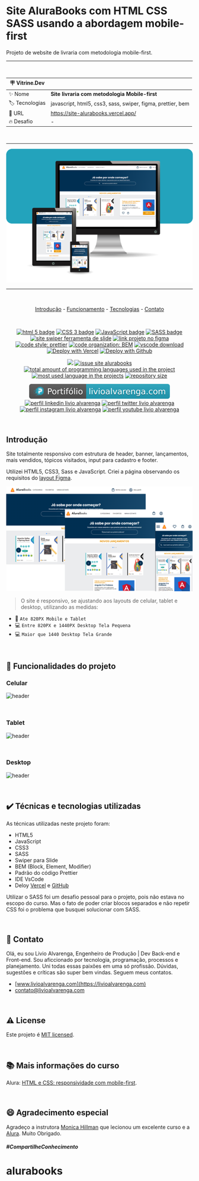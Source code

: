 # Site AluraBooks com HTML CSS SASS usando a abordagem mobile-first

Projeto de website de livraria com metodologia mobile-first.

<hr>

&nbsp;

| :placard: Vitrine.Dev |                             |
| --------------------- | --------------------------- |
| :sparkles: Nome       | **Site livraria com metodologia Mobile-first** |
| :label: Tecnologias   | javascript, html5, css3, sass, swiper, figma, prettier, bem          |
| :rocket: URL          | https://site-alurabooks.vercel.app/                           |
| :fire: Desafio        | -                           |

&nbsp;

<hr>

![](https://github.com/LivioAlvarenga/Site_Alurabooks/blob/main/img/readme_img/Monitor_Tablet_Celular.png?raw=true?raw=true#vitrinedev)

<hr>

&nbsp;

<p align="center">
  <a href="#-introducao">Introdução</a> -
  <a href="#-funcionamento">Funcionamento</a> -
  <a href="#-tecnologias-utilizadas">Tecnologias</a> -
  <a href="#-contato">Contato</a>
</p>

&nbsp;

<p align="center">
  <a href= "https://html5.org/"><img alt="html 5 badge" src="https://img.shields.io/static/v1?logoWidth=15&logoColor=E34F26&logo=HTML5&label=used&message=HTML5&color=E34F26"></a>
  <a href= "https://developer.mozilla.org/pt-BR/docs/Web/CSS"><img alt="CSS 3 badge" src="https://img.shields.io/static/v1?logoWidth=15&logoColor=1572B6&logo=CSS3&label=used&message=CSS3&color=1572B6"></a>
  <a href= "https://www.javascript.com/"><img alt="JavaScript badge" src="https://img.shields.io/static/v1?logoWidth=15&logoColor=F7DF1E&logo=JavaScript&label=used&message=JavaScript&color=F7DF1E"></a>
  <a href= "https://sass-lang.com/"><img alt="SASS badge" src="https://img.shields.io/static/v1?logoWidth=15&logoColor=CC6699&logo=Sass&label=used&message=SASS&color=CC6699"></a>
  <a href= "https://swiperjs.com/"><img alt="site swiper ferramenta de slide" src="https://img.shields.io/static/v1?logoWidth=15&logoColor=6332F6&logo=Sass&label=used&message=Swiper&color=6332F6"></a>
  <a href= "https://www.figma.com/file/pcLDUtKkoDPXUQ2GCEC39t/AluraBooks"><img alt="link projeto no figma" src="https://img.shields.io/static/v1?logoWidth=15&logoColor=F24E1E&logo=Figma&label=used&message=Figma&color=F24E1E"></a>
  <a href= "https://github.com/prettier/prettier"><img alt="code style: prettier" src="https://img.shields.io/static/v1?logoWidth=15&logoColor=F7B93E&logo=Prettier&label=code style&message=Prettier&color=F7B93E"></a>
  <a href= "https://en.bem.info/methodology/quick-start/"><img alt="code organization: BEM" src="https://img.shields.io/static/v1?logoWidth=15&logoColor=000000&logo=BEM&label=code organization&message=BEM (Block, Element, Modifier)&color=000000"></a>
  <a href= "https://code.visualstudio.com/download"><img alt="vscode download" src="https://img.shields.io/static/v1?logoWidth=15&logoColor=007ACC&logo=Visual Studio Code&label=IDE&message=Visual Studio Code&color=007ACC"></a>
  <a href="https://site-alurabooks.vercel.app/"><img src="https://vercel.com/button" alt="Deploy with Vercel"/></a>
  <a href= "https://livioalvarenga.github.io/Site_Alurabooks/"><img alt="Deploy with Github" src="https://img.shields.io/static/v1?logoWidth=15&logoColor=181717&logo=GitHub&label=Deloy&message=Deloy GitHub&color=181717"></a>
<p>
<p align="center">
  <a href="#license"><img src="https://img.shields.io/github/license/LivioAlvarenga/Site_Alurabooks?color=ff0000"></a>
  <a href="https://github.com/LivioAlvarenga/Site_Alurabooks/issues"><img src="https://img.shields.io/github/issues/LivioAlvarenga/Site_Alurabooks" alt="issue site alurabooks" /></a>
  <a href="https://github.com/LivioAlvarenga/Site_Alurabooks"><img src="https://img.shields.io/github/languages/count/LivioAlvarenga/Site_Alurabooks" alt="total amount of programming languages used in the project" /></a>
  <a href="https://github.com/LivioAlvarenga/Site_Alurabooks"><img src="https://img.shields.io/github/languages/top/LivioAlvarenga/Site_Alurabooks" alt="most used language in the projects" /></a>
  <a href="https://github.com/LivioAlvarenga/Site_Alurabooks"><img src="https://img.shields.io/github/repo-size/LivioAlvarenga/Site_Alurabooks" alt="repository size" /></a>
<p>
<p align="center">
  <a href= "https://www.livioalvarenga.com/"><img alt="portifólio livio alvarenga" src="https://raw.githubusercontent.com/LivioAlvarenga/Site_Alurabooks/77ec7beb4086641c8b4836e066be900adcf1c5b7/img/readme_img/badgePortifolioLivio.svg"></a>
  <a href= "https://www.linkedin.com/in/livio-alvarenga-planejamento-mrp-engenheiro-produ%C3%A7%C3%A3o-materiais-vba-powerbi/"><img alt="perfil linkedin livio alvarenga" src="https://img.shields.io/static/v1?logoWidth=15&logoColor=0A66C2&logo=LinkedIn&label=LinkedIn&message=Livio Alvarenga&color=0A66C2"></a>
  <a href= "https://twitter.com/AlvarengaLivio"><img alt="perfil twitter livio alvarenga" src="https://img.shields.io/static/v1?logoWidth=15&logoColor=1DA1F2&logo=Twitter&label=Twitter&message=@AlvarengaLivio&color=1DA1F2"></a>
  <a href= "https://www.instagram.com/livio_alvarenga/"><img alt="perfil instagram livio alvarenga" src="https://img.shields.io/static/v1?logoWidth=15&logoColor=E4405F&logo=Instagram&label=Instagram&message=@livio_alvarenga&color=E4405F"></a>
  <a href= "https://www.youtube.com/channel/UCrZgsh8IWyyNrRZ7cjrPbcg"><img alt="perfil youtube livio alvarenga" src="https://img.shields.io/static/v1?logoWidth=15&logoColor=FF0000&logo=YouTube&label=Youtube&message=Livio Alvarenga&color=FF0000"></a>
  
</p>

&nbsp;

<a id="-introducao"></a>

## Introdução

 Site totalmente responsivo com estrutura de header, banner, lançamentos, mais vendidos, tópicos visitados, input para cadastro e footer.

Utilizei HTML5, CSS3, Sass e JavaScript. Criei a página observando os requisitos do [layout Figma](https://www.figma.com/file/pcLDUtKkoDPXUQ2GCEC39t/AluraBooks).

<a href="#"><img src="https://github.com/LivioAlvarenga/Site_Alurabooks/blob/main/img/readme_img/screens.png?raw=true"></a>

>O site é responsivo, se ajustando aos layouts de celular, tablet e desktop, utilizando as medidas:

* :iphone: `Ate 820PX Mobile e Tablet`
* :computer: `Entre 820PX e 1440PX Desktop Tela Pequena`
* :computer: `Maior que 1440 Desktop Tela Grande`

&nbsp;

<a id="-funcionamento"></a>

## :hammer: Funcionalidades do projeto
### Celular
![header](https://github.com/LivioAlvarenga/Site_Alurabooks/blob/main/img/readme_img/alurabooksCel.gif?raw=true)

&nbsp;

### Tablet
![header](https://github.com/LivioAlvarenga/Site_Alurabooks/blob/main/img/readme_img/alurabooksTablet.gif?raw=true)

&nbsp;

### Desktop
![header](https://github.com/LivioAlvarenga/Site_Alurabooks/blob/main/img/readme_img/alurabooksDesk.gif?raw=true)

&nbsp;

<a id="-tecnologias-utilizadas"></a>

## :heavy_check_mark: Técnicas e tecnologias utilizadas
  As técnicas utilizadas neste projeto foram:
  * HTML5
  * JavaScript
  * CSS3
  * SASS
  * Swiper para Slide
  * BEM (Block, Element, Modifier)
  * Padrão do código Prettier
  * IDE VsCode
  * Deloy [Vercel](https://site-alurabooks.vercel.app/) e [GitHub](https://livioalvarenga.github.io/Site_Alurabooks/)

  Utilizar o SASS foi um desafio pessoal para o projeto, pois não estava no escopo do curso. Mas o fato de poder criar blocos separados e não repetir CSS foi o problema que busquei solucionar com SASS.

&nbsp;

<a id="-contato"></a>

## :email: Contato

  Olá, eu sou Livio Alvarenga, Engenheiro de Produção | Dev Back-end e Front-end. Sou aficcionado por tecnologia, programação, processos e planejamento. Uni todas essas paixões em uma só profissão. Dúvidas, sugestões e críticas são super bem vindas. Seguem meus contatos.

 * [www.livioalvarenga.com](https://livioalvarenga.com)
 * contato@livioalvarenga.com

&nbsp;

## :warning: License

Este projeto é [MIT licensed](./LICENSE).

&nbsp;

## :books: Mais informações do curso
Alura: [HTML e CSS: responsividade com mobile-first](https://cursos.alura.com.br/course/html-css-responsividade-mobile-first). 

&nbsp;

## :smile: Agradecimento especial

Agradeço a instrutora [Monica Hillman](https://linktr.ee/monicahillman) que lecionou um excelente curso e a [Alura](https://www.alura.com.br/). Muito Obrigado.

##### _#CompartilheConhecimento_
# alurabooks
